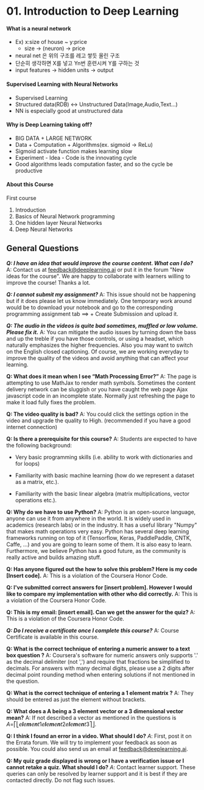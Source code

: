 # 01. Introduction to Deep Learning

#### What is a neural network

- Ex) x:size of house ~ y:price
  - size -> (neuron) -> price
- neural net 은 위의 구조를 레고 쌓듯 올린 구조
- 단순히 생각하면 X를 넣고 Yn번 훈련시켜 Y를 구하는 것
- input features -> hidden units -> output



#### Supervised Learning with Neural Networks

- Supervised Learning
- Structured data(RDB)  <->  Unstructured Data(Image,Audio,Text...)
- NN is especially good at unstructured data



#### Why is Deep Learning taking off?

- BIG DATA + LARGE NETWORK
- Data + Computation + Algorithms(ex. sigmoid -> ReLu)
- Sigmoid activate function makes learning slow
- Experiment - Idea - Code is the innovating cycle
- Good algorithms leads computation faster, and so the cycle be productive



#### About this Course

First course

1. Introduction
2. Basics of Neural Network programming
3. One hidden layer Neural Networks
4. Deep Neural Networks



## **General Questions**

***Q: I have an idea that would improve the course content. What can I do?*** A: Contact us at feedback@deeplearning.ai or put it in the forum "New ideas for the course". We are happy to collaborate with learners willing to improve the course! Thanks a lot.

***Q: I cannot submit my assignment?*** A: This issue should not be happening but if it does please let us know immediately. One temporary work around would be to download your notebook and go to the corresponding programming assignment tab ==> + Create Submission and upload it.

***Q: The audio in the videos is quite bad sometimes, muffled or low volume. Please fix it.*** A: You can mitigate the audio issues by turning down the bass and up the treble if you have those controls, or using a headset, which naturally emphasizes the higher frequencies. Also you may want to switch on the English closed captioning. Of course, we are working everyday to improve the quality of the videos and avoid anything that can affect your learning.

**Q: What does it mean when I see “Math Processing Error?”** A: The page is attempting to use MathJax to render math symbols. Sometimes the content delivery network can be sluggish or you have caught the web page Ajax javascript code in an incomplete state. Normally just refreshing the page to make it load fully fixes the problem.

**Q: The video quality is bad?** A: You could click the settings option in the video and upgrade the quality to High. (recommended if you have a good internet connection)

**Q: Is there a prerequisite for this course?** A: Students are expected to have the following background:

- Very basic programming skills (i.e. ability to work with dictionaries and for loops)

- Familiarity with basic machine learning (how do we represent a dataset as a matrix, etc.).

- Familiarity with the basic linear algebra (matrix multiplications, vector operations etc.).

**Q: Why do we have to use Python?** A: Python is an open-source language, anyone can use it from anywhere in the world. It is widely used in academics (research labs) or in the industry. It has a useful library "Numpy" that makes math operations very easy. Python has several deep learning frameworks running on top of it (Tensorflow, Keras, PaddlePaddle, CNTK, Caffe, ...) and you are going to learn some of them. It is also easy to learn. Furthermore, we believe Python has a good future, as the community is really active and builds amazing stuff.

**Q: Has anyone figured out the how to solve this problem? Here is my code [Insert code].** A: This is a violation of the Coursera Honor Code.

**Q: I've submitted correct answers for [insert problem]. However I would like to compare my implementation with other who did correctly.** A: This is a violation of the Coursera Honor Code.

**Q: This is my email: [insert email]. Can we get the answer for the quiz?** A: This is a violation of the Coursera Honor Code.

***Q: Do I receive a certificate once I complete this course?*** A: Course Certificate is available in this course.

**Q: What is the correct technique of entering a numeric answer to a text box question ?** A: Coursera's software for numeric answers only supports '.' as the decimal delimiter (not ',') and require that fractions be simplified to decimals. For answers with many decimal digits, please use a 2 digits after decimal point rounding method when entering solutions if not mentioned in the question.

**Q: What is the correct technique of entering a 1 element matrix ?** A: They should be entered as just the element without brackets.

**Q: What does a A being a 3 element vector or a 3 dimensional vector mean?** A: If not described a vector as mentioned in the questions is *A*=⎡⎣*e**l**e**m**e**n**t*1*e**l**e**m**e**n**t*2*e**l**e**m**e**n**t*3⎤⎦.

**Q: I think I found an error in a video. What should I do?** *A*: First, post it on the Errata forum. We will try to implement your feedback as soon as possible. You could also send us an email at feedback@deeplearning.ai.

**Q: My quiz grade displayed is wrong or I have a verification issue or I cannot retake a quiz. What should I do?** *A*: Contact learner support. These queries can only be resolved by learner support and it is best if they are contacted directly. Do not flag such issues.